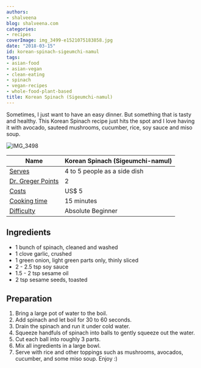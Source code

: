 ```yaml
---
authors:
- shalveena
blog: shalveena.com
categories:
- recipes
coverImage: img_3499-e1521075183858.jpg
date: "2018-03-15"
id: korean-spinach-sigeumchi-namul
tags:
- asian-food
- asian-vegan
- clean-eating
- spinach
- vegan-recipes
- whole-food-plant-based
title: Korean Spinach (Sigeumchi-namul)
---
```


Sometimes, I just want to have an easy dinner. But something that is tasty and healthy. This Korean Spinach recipe just hits the spot and I love having it with avocado, sauteed mushrooms, cucumber, rice, soy sauce and miso soup.

![IMG_3498](images/img_3498-e1521075039566.jpg)

| Name | Korean Spinach (Sigeumchi-namul) |
| --- | --- |
| [Serves](https://shalveena.com/serving-sizes/) | 4 to 5 people as a side dish |
| [Dr. Greger Points](https://shalveena.com/dr-greger-points/) | 2 |
| [Costs](https://shalveena.com/costs/) | US$ 5 |
| [Cooking time](https://shalveena.com/cooking-times/) | 15 minutes |
| [Difficulty](https://shalveena.com/difficulty-levels/) | Absolute Beginner |

## Ingredients

- 1 bunch of spinach, cleaned and washed
- 1 clove garlic, crushed
- 1 green onion, light green parts only, thinly sliced
- 2 - 2.5 tsp soy sauce
- 1.5 - 2 tsp sesame oil
- 2 tsp sesame seeds, toasted

## Preparation

1. Bring a large pot of water to the boil.
2. Add spinach and let boil for 30 to 60 seconds.
3. Drain the spinach and run it under cold water.
4. Squeeze handfuls of spinach into balls to gently squeeze out the water.
5. Cut each ball into roughly 3 parts.
6. Mix all ingredients in a large bowl.
7. Serve with rice and other toppings such as mushrooms, avocados, cucumber, and some miso soup. Enjoy :)

